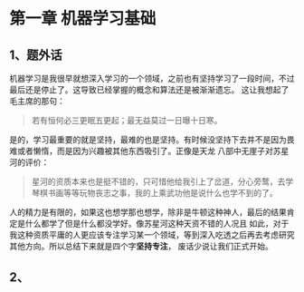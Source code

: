 # 第一章 机器学习基础

## 1、题外话
机器学习是我很早就想深入学习的一个领域，之前也有坚持学习了一段时间，不过最后还是停止了。这导致已经掌握的概念和算法还是被渐渐遗忘。
这让我想起了毛主席的那句：
> 若有恒何必三更眠五更起；最无益莫过一日曝十日寒。

是的，学习最重要的就是坚持，最难的也是坚持。有时候没坚持下去并不是因为畏难或者懒惰，而是因为兴趣被其他东西吸引了。正像是天龙
八部中无崖子对苏星河的评价：
> 星河的资质本来也是挺不错的，只可惜他给我引上了岔道，分心旁鹜，去学琴棋书画等等玩物丧志之事，我的上乘武功他是说什么也学不到的了。

人的精力是有限的，如果这也想学那也想学，除非是牛顿这种神人，最后的结果肯定是什么都学了但是什么都没学好。像苏星河这种天资不错的人况且
如此，对于我这种资质平庸的人更应该专注学习某一个领域，等到深入吃透之后再去考虑研究其他方向。所以总结下来就是四个字**坚持专注**，
废话少说让我们正式开始。

## 2、